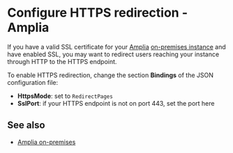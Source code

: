 ﻿# Configure HTTPS redirection - Amplia

If you have a valid SSL certificate for your [Amplia](../index.md) [on-premises instance](index.md)
and have enabled SSL, you may want to redirect users reaching your instance through HTTP to the HTTPS endpoint.

To enable HTTPS redirection, change the section **Bindings** of the JSON configuration file:

* **HttpsMode**: set to `RedirectPages`
* **SslPort**: if your HTTPS endpoint is not on port 443, set the port here

## See also

* [Amplia on-premises](index.md)
